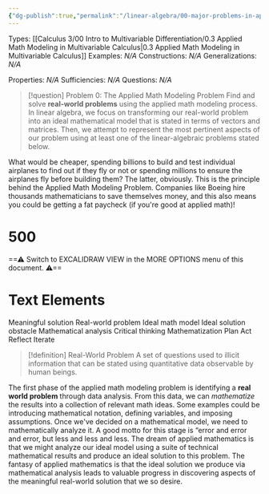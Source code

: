 ```yaml
---
{"dg-publish":true,"permalink":"/linear-algebra/00-major-problems-in-applied-linear-algebra/0-the-applied-math-modeling-problem/","tags":["Type/Definition","Topic/Linear_Algebra"]}
---
```


Types: [[Calculus 3/00 Intro to Multivariable Differentiation/0.3 Applied Math Modeling in Multivariable Calculus\|0.3 Applied Math Modeling in Multivariable Calculus]]
Examples: *N/A*
Constructions: *N/A*
Generalizations: *N/A*

Properties: *N/A*
Sufficiencies: *N/A*
Questions: *N/A*

> [!question] Problem 0: The Applied Math Modeling Problem
> Find and solve **real-world problems** using the applied math modeling process. In linear algebra, we focus on transforming our real-world problem into an ideal mathematical model that is stated in terms of vectors and matrices. Then, we attempt to represent the most pertinent aspects of our problem using at least one of the linear-algebraic problems stated below.

What would be cheaper, spending billions to build and test individual airplanes to find out if they fly or not or spending millions to ensure the airplanes fly before building them? The latter, obviously. This is the principle behind the Applied Math Modeling Problem. Companies like Boeing hire thousands mathematicians to save themselves money, and this also means you could be getting a fat paycheck (if you're good at applied math)!


<div class="transclusion internal-embed is-loaded"><div class="markdown-embed">

<div class="markdown-embed-title">

# 500

</div>



==⚠  Switch to EXCALIDRAW VIEW in the MORE OPTIONS menu of this document. ⚠==


# Text Elements
Meaningful solution 
Real-world problem 
Ideal math model 
Ideal solution 
obstacle 
Mathematical
analysis 
Critical thinking 
Mathematization 
Plan 
Act 
Reflect 
Iterate 


</div></div>


> [!definition] Real-World Problem
> A set of questions used to illicit information that can be stated using quantitative data observable by human beings. 

The first phase of the applied math modeling problem is identifying a **real world problem** through data analysis. From this data, we can *mathematize* the results into a collection of relevant math ideas. Some examples could be introducing mathematical notation, defining variables, and imposing assumptions. Once we've decided on a mathematical model, we need to mathematically analyze it. A good motto for this stage is “error and error and error, but less and less and less. The dream of applied mathematics is that we might analyze our ideal model using a suite of technical mathematical results and produce an ideal solution to this problem. The fantasy of applied mathematics is that the ideal solution we produce via mathematical analysis leads to valuable progress in discovering aspects of the meaningful real-world solution that we so desire.